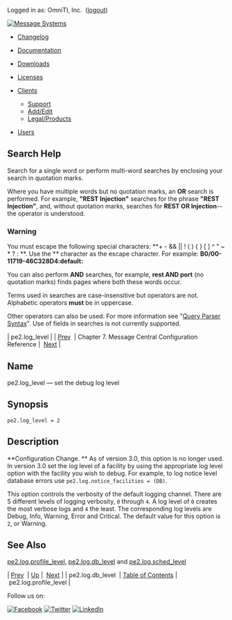 Logged in as: OmniTI, Inc.  ([logout](https://support.messagesystems.com/logout.php))

[![Message Systems](https://support.messagesystems.com/images/ms-white205.png)](https://support.messagesystems.com/start.php) 

*   [Changelog](https://support.messagesystems.com/start.php?show=changelog)
*   [Documentation](https://support.messagesystems.com/docs/)
*   [Downloads](https://support.messagesystems.com/start.php)

*   [Licenses](https://support.messagesystems.com/license_summary.php)
*   <a href="">Clients</a>
    *   [Support](https://support.messagesystems.com/cs.php)
    *   [Add/Edit](https://support.messagesystems.com/edit_client.php)
    *   [Legal/Products](https://support.messagesystems.com/edit_products.php)
*   [Users](https://support.messagesystems.com/edit_customer.php)

## Search Help

Search for a single word or perform multi-word searches by enclosing your search in quotation marks.

Where you have multiple words but no quotation marks, an **OR** search is performed. For example, **"REST Injection"** searches for the phrase **"REST Injection"**, and, without quotation marks, searches for **REST OR Injection**--the operator is understood.

### Warning

You must escape the following special characters: **+ - && || ! ( ) { } [ ] ^ " ~ * ? : \**. Use the **\** character as the escape character. For example: **B0/00-11719-46C328D4\:default\:**

You can also perform **AND** searches, for example, **rest AND port** (no quotation marks) finds pages where both these words occur.

Terms used in searches are case-insensitive but operators are not. Alphabetic operators **must** be in uppercase.

Other operators can also be used. For more information see "[Query Parser Syntax](https://lucene.apache.org/core/old_versioned_docs/versions/3_0_0/queryparsersyntax.html)". Use of fields in searches is not currently supported.

| pe2.log_level |
| [Prev](conf.mc.log.db_level.php)  | Chapter 7. Message Central Configuration Reference |  [Next](conf.mc.log.profile_level.php) |

<a name="conf.mc.log_level"></a>
## Name

pe2.log_level — set the debug log level

## Synopsis

`pe2.log_level = 2`

<a name="idp1810032"></a>
## Description

**Configuration Change. ** As of version 3.0, this option is no longer used. In version 3.0 set the log level of a facility by using the appropriate log level option with the facility you wish to debug. For example, to log notice level database errors use `pe2.log.notice_facilities = (DB)`.

This option controls the verbosity of the default logging channel. There are 5 different levels of logging verbosity, `0` through `4`. A log level of `0` creates the most verbose logs and `4` the least. The corresponding log levels are Debug, Info, Warning, Error and Critical. The default value for this option is `2`, or Warning.

<a name="idp1816720"></a>
## See Also

[pe2.log.profile_level](conf.mc.log.profile_level.php "pe2.log.profile_level"), [pe2.log.db_level](conf.mc.log.db_level.php "pe2.log.db_level") and [pe2.log.sched_level](conf.mc.log.sched_level.php "pe2.log.sched_level")

| [Prev](conf.mc.log.db_level.php)  | [Up](mc.conf.php) |  [Next](conf.mc.log.profile_level.php) |
| pe2.log.db_level  | [Table of Contents](index.php) |  pe2.log.profile_level |

Follow us on:

[![Facebook](https://support.messagesystems.com/images/icon-facebook.png)](http://www.facebook.com/messagesystems) [![Twitter](https://support.messagesystems.com/images/icon-twitter.png)](http://twitter.com/#!/MessageSystems) [![LinkedIn](https://support.messagesystems.com/images/icon-linkedin.png)](http://www.linkedin.com/company/message-systems)